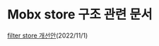 # Mobx store 구조 관련 문서

[filter store 개선안](https://impossible-couch-0e7.notion.site/FilterCardStore-Mobx-store-cc5362fbbfca43a587d460f6a3c76bf6)(2022/11/1)
